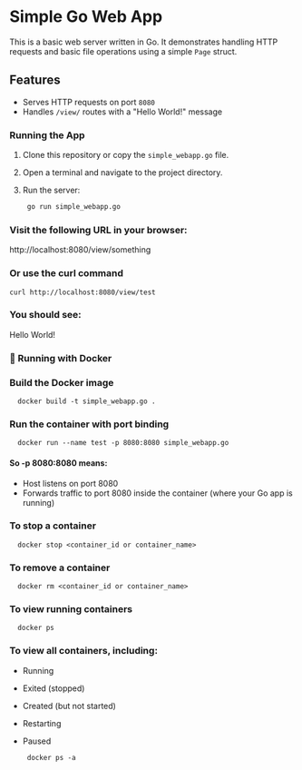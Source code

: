 # Simple Go Web App

This is a basic web server written in Go. It demonstrates handling HTTP requests and basic file operations using a simple `Page` struct.

## Features

- Serves HTTP requests on port `8080`
- Handles `/view/` routes with a "Hello World!" message

### Running the App

1. Clone this repository or copy the `simple_webapp.go` file.
2. Open a terminal and navigate to the project directory.
3. Run the server:

   ```bash
    go run simple_webapp.go

### Visit the following URL in your browser:
http://localhost:8080/view/something

### Or use the curl command
    
    curl http://localhost:8080/view/test

### You should see: 
Hello World!


### 🐳 Running with Docker

### Build the Docker image

      docker build -t simple_webapp.go .


### Run the container with port binding
      docker run --name test -p 8080:8080 simple_webapp.go

#### So -p 8080:8080 means:

- Host listens on port 8080
- Forwards traffic to port 8080 inside the container (where your Go app is running)

### To stop a container
      docker stop <container_id or container_name>

### To remove a container
      docker rm <container_id or container_name>

### To view running containers
      docker ps

### To view all containers, including: 
- Running
- Exited (stopped)
- Created (but not started)
- Restarting
- Paused

       docker ps -a



